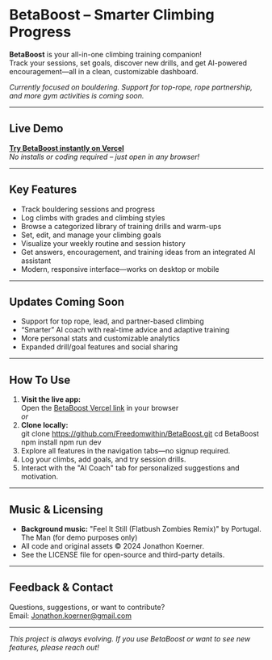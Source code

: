 # BetaBoost – Smarter Climbing Progress

**BetaBoost** is your all-in-one climbing training companion!  
Track your sessions, set goals, discover new drills, and get AI-powered encouragement—all in a clean, customizable dashboard.

_Currently focused on bouldering. Support for top-rope, rope partnership, and more gym activities is coming soon._

---

## Live Demo

[**Try BetaBoost instantly on Vercel**](https://beta-boost.vercel.app)  
_No installs or coding required – just open in any browser!_

---

## Key Features

- Track bouldering sessions and progress
- Log climbs with grades and climbing styles
- Browse a categorized library of training drills and warm-ups
- Set, edit, and manage your climbing goals
- Visualize your weekly routine and session history
- Get answers, encouragement, and training ideas from an integrated AI assistant
- Modern, responsive interface—works on desktop or mobile

---

## Updates Coming Soon

- Support for top rope, lead, and partner-based climbing
- “Smarter” AI coach with real-time advice and adaptive training
- More personal stats and customizable analytics
- Expanded drill/goal features and social sharing

---

## How To Use

1. **Visit the live app:**  
   Open the [BetaBoost Vercel link](https://beta-boost.vercel.app) in your browser  
   _or_
2. **Clone locally:**  
git clone https://github.com/Freedomwithin/BetaBoost.git
cd BetaBoost
npm install
npm run dev
3. Explore all features in the navigation tabs—no signup required.
4. Log your climbs, add goals, and try session drills.
5. Interact with the "AI Coach" tab for personalized suggestions and motivation.

---

## Music & Licensing

- **Background music:** "Feel It Still (Flatbush Zombies Remix)" by Portugal. The Man (for demo purposes only)
- All code and original assets © 2024 Jonathon Koerner.
- See the LICENSE file for open-source and third-party details.

---

## Feedback & Contact

Questions, suggestions, or want to contribute?  
Email: Jonathon.koerner@gmail.com

---

_This project is always evolving. If you use BetaBoost or want to see new features, please reach out!_
